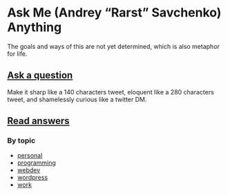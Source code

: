 # Ask Me (Andrey “Rarst” Savchenko) Anything

The goals and ways of this are not yet determined, which is also metaphor for life.

## [Ask a question](https://github.com/Rarst/AMA/issues/new)

Make it sharp like a 140 characters tweet, eloquent like a 280 characters tweet, and shamelessly curious like a twitter DM.

## [Read answers](https://github.com/Rarst/AMA/issues?q=is%3Aissue+is%3Aclosed)

### By topic

 - [personal](https://github.com/Rarst/AMA/issues?q=label%3Apersonal+is%3Aclosed)
 - [programming](https://github.com/Rarst/AMA/issues?q=label%3Aprogramming+is%3Aclosed)
 - [webdev](https://github.com/Rarst/AMA/issues?q=label%3Awebdev+is%3Aclosed)
 - [wordpress](https://github.com/Rarst/AMA/issues?q=label%3Awordpress+is%3Aclosed)
 - [work](https://github.com/Rarst/AMA/issues?q=label%3Awork+is%3Aclosed)
